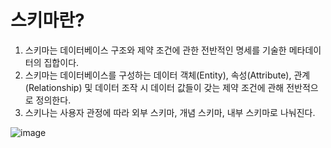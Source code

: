 <h1> 스키마란? </h1>

1. 스키마는 데이터베이스 구조와 제약 조건에 관한 전반적인 명세를 기술한 메타데이터의 집합이다.
2. 스키마는 데이터베이스를 구성하는 데이터 객체(Entity), 속성(Attribute), 관계(Relationship) 및 데이터 조작 시 데이터 값들이 갖는 제약 조건에 관해 전반적으로 정의한다.
3. 스키나는 사용자 관정에 따라 외부 스키마, 개념 스키마, 내부 스키마로 나눠진다.

![image](https://github.com/youbeen2798/CS-study_for_interview/assets/62228401/89bb627b-d630-4f8d-9daa-01c9c410277f)
